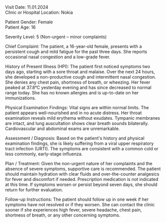 Visit Date: 11.01.2024  
Clinic or Hospital Location: Nokia  

Patient Gender: Female  
Patient Age: 16  

Severity Level: 5 (Non-urgent – minor complaints)

Chief Complaint: The patient, a 16-year-old female, presents with a persistent cough and mild fatigue for the past three days. She reports occasional nasal congestion and a low-grade fever.

History of Present Illness (HPI): The patient first noticed symptoms two days ago, starting with a sore throat and malaise. Over the next 24 hours, she developed a non-productive cough and intermittent nasal congestion. She denies any chest pain, shortness of breath, or wheezing. Her fever peaked at 37.8°C yesterday evening and has since decreased to normal range today. She has no known allergies and is up-to-date on her immunizations.

Physical Examination Findings: Vital signs are within normal limits. The patient appears well-nourished and in no acute distress. Her throat examination reveals mild erythema without exudates. Tympanic membranes are intact, and lung auscultation shows clear breath sounds bilaterally. Cardiovascular and abdominal exams are unremarkable.

Assessment / Diagnosis: Based on the patient's history and physical examination findings, she is likely suffering from a viral upper respiratory tract infection (URTI). The symptoms are consistent with a common cold or less commonly, early-stage influenza.

Plan / Treatment: Given the non-urgent nature of her complaints and the absence of severe symptoms, supportive care is recommended. The patient should maintain hydration with clear fluids and over-the-counter analgesics for fever and discomfort if needed. Prescription medication is not indicated at this time. If symptoms worsen or persist beyond seven days, she should return for further evaluation.

Follow-up Instructions: The patient should follow up in one week if her symptoms have not resolved or if they worsen. She can contact the clinic sooner if she experiences high fever, severe headache, chest pain, shortness of breath, or any other concerning symptoms.